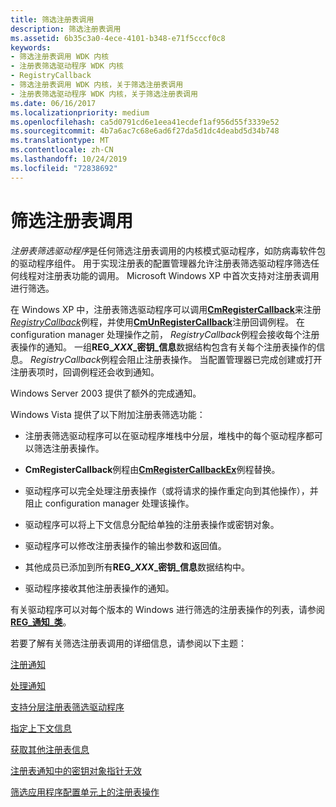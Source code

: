 ```yaml
---
title: 筛选注册表调用
description: 筛选注册表调用
ms.assetid: 6b35c3a0-4ece-4101-b348-e71f5cccf0c8
keywords:
- 筛选注册表调用 WDK 内核
- 注册表筛选驱动程序 WDK 内核
- RegistryCallback
- 筛选注册表调用 WDK 内核，关于筛选注册表调用
- 注册表筛选驱动程序 WDK 内核，关于筛选注册表调用
ms.date: 06/16/2017
ms.localizationpriority: medium
ms.openlocfilehash: ca5d0791cd6e1eea41ecdef1af956d55f3339e52
ms.sourcegitcommit: 4b7a6ac7c68e6ad6f27da5d1dc4deabd5d34b748
ms.translationtype: MT
ms.contentlocale: zh-CN
ms.lasthandoff: 10/24/2019
ms.locfileid: "72838692"
---
```

# <a name="filtering-registry-calls"></a>筛选注册表调用


*注册表筛选驱动程序*是任何筛选注册表调用的内核模式驱动程序，如防病毒软件包的驱动程序组件。 用于实现注册表的配置管理器允许注册表筛选驱动程序筛选任何线程对注册表功能的调用。 Microsoft Windows XP 中首次支持对注册表调用进行筛选。

在 Windows XP 中，注册表筛选驱动程序可以调用[**CmRegisterCallback**](https://docs.microsoft.com/windows-hardware/drivers/ddi/wdm/nf-wdm-cmregistercallback)来注册[*RegistryCallback*](https://docs.microsoft.com/windows-hardware/drivers/ddi/wdm/nc-wdm-ex_callback_function)例程，并使用[**CmUnRegisterCallback**](https://docs.microsoft.com/windows-hardware/drivers/ddi/wdm/nf-wdm-cmunregistercallback)注册回调例程。 在 configuration manager 处理操作之前， *RegistryCallback*例程会接收每个注册表操作的通知。 一组**REG\_*XXX*\_密钥\_信息**数据结构包含有关每个注册表操作的信息。 *RegistryCallback*例程会阻止注册表操作。 当配置管理器已完成创建或打开注册表项时，回调例程还会收到通知。

Windows Server 2003 提供了额外的完成通知。

Windows Vista 提供了以下附加注册表筛选功能：

-   注册表筛选驱动程序可以在驱动程序堆栈中分层，堆栈中的每个驱动程序都可以筛选注册表操作。

-   **CmRegisterCallback**例程由[**CmRegisterCallbackEx**](https://docs.microsoft.com/windows-hardware/drivers/ddi/wdm/nf-wdm-cmregistercallbackex)例程替换。

-   驱动程序可以完全处理注册表操作（或将请求的操作重定向到其他操作），并阻止 configuration manager 处理该操作。

-   驱动程序可以将上下文信息分配给单独的注册表操作或密钥对象。

-   驱动程序可以修改注册表操作的输出参数和返回值。

-   其他成员已添加到所有**REG\_*XXX*\_密钥\_信息**数据结构中。

-   驱动程序接收其他注册表操作的通知。

有关驱动程序可以对每个版本的 Windows 进行筛选的注册表操作的列表，请参阅[**REG\_通知\_类**](https://docs.microsoft.com/windows-hardware/drivers/ddi/wdm/ne-wdm-_reg_notify_class)。

若要了解有关筛选注册表调用的详细信息，请参阅以下主题：

[注册通知](registering-for-notifications.md)

[处理通知](handling-notifications.md)

[支持分层注册表筛选驱动程序](supporting-layered-registry-filtering-drivers.md)

[指定上下文信息](specifying-context-information.md)

[获取其他注册表信息](obtaining-additional-registry-information.md)

[注册表通知中的密钥对象指针无效](invalid-key-object-pointers-in-registry-notifications.md)

[筛选应用程序配置单元上的注册表操作](filtering-registry-operations-on-application-hives.md)

 

 




